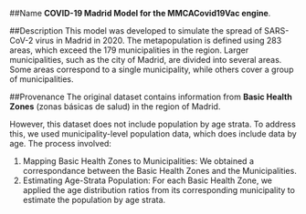 ##Name 
**COVID-19 Madrid Model for the MMCACovid19Vac engine**.

##Description
This model was developed to simulate the spread of SARS-CoV-2 virus in Madrid in 2020. The metapopulation is defined using 283 areas, which exceed the 179 municipalities in the region. Larger municipalities, such as the city of Madrid, are divided into several areas. Some areas correspond to a single municipality, while others cover a group of municipalities.

##Provenance
The original dataset contains information from **Basic Health Zones** (zonas básicas de salud)  in the region of Madrid.

However, this dataset does not include population by age strata. To address this, we used municipality-level population data, which does include data by age. The process involved:
 1. Mapping Basic Health Zones to Municipalities:
    We obtained a correspondance between the Basic Health Zones and the Municipalities.
 2. Estimating Age-Strata Population:
    For each Basic Health Zone, we applied the age distribution ratios from its corresponding
    municipality to estimate the population by age strata.
